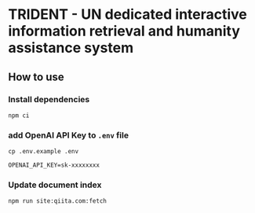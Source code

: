 # TRIDENT - UN dedicated interactive information retrieval and humanity assistance system

## How to use

### Install dependencies

```
npm ci
```

### add OpenAI API Key to `.env` file

```
cp .env.example .env
```

```
OPENAI_API_KEY=sk-xxxxxxxx
```

### Update document index

```
npm run site:qiita.com:fetch
```
